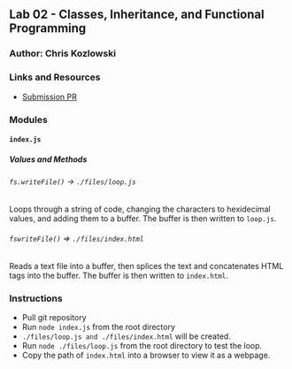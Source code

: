 
## Lab 02 - Classes, Inheritance, and Functional Programming

### Author: Chris Kozlowski

### Links and Resources
* [Submission PR]( --- )
<!-- * [Travis]( --- ) -->

### Modules
#### `index.js`
##### Values and Methods
###### `fs.writeFile()` -> `./files/loop.js`
Loops through a string of code, changing the characters to hexidecimal values, and adding them to a buffer.  The buffer is then written to `loop.js`.
###### `fswriteFile()` => `./files/index.html`
Reads a text file into a buffer, then splices the text and concatenates HTML tags into the buffer.  The buffer is then written to `index.html`.

### Instructions
* Pull git repository
* Run `node index.js` from the root directory
* `./files/loop.js and ./files/index.html` will be created.
* Run `node ./files/loop.js` from the root directory to test the loop.
* Copy the path of `index.html` into a browser to view it as a webpage.
